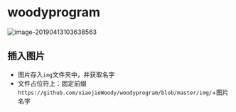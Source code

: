 # woodyprogram

![image-20190413103638563](https://github.com/xiaojieWoody/woodyprogram/blob/master/img/image-20190413103638563.png)

 ## 插入图片

* 图片存入`img`文件夹中，并获取名字
* 文件占位符上：固定前缀`https://github.com/xiaojieWoody/woodyprogram/blob/master/img/`+图片名字